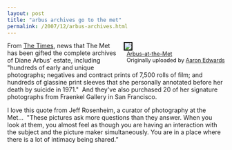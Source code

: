 ```yaml
---
layout: post
title: "arbus archives go to the met"
permalink: /2007/12/arbus-archives.html
---
```


<div style="float: right; margin-left: 10px; margin-bottom: 10px;"> <a href="http://www.flickr.com/photos/evill1/12697673/" title="photo sharing"><img src="http://farm1.static.flickr.com/8/12697673_30986c6552_m.jpg" style="border: 2px solid rgb(0, 0, 0);" /></a> <br /> <span style="font-size: 0.9em; margin-top: 0px;">&nbsp; <a href="http://www.flickr.com/photos/evill1/12697673/">Arbus-at-the-Met</a>&nbsp; <br />&nbsp; Originally uploaded by <a href="http://www.flickr.com/people/evill1/">Aaron Edwards</a> </span></div>

<p>From <a href="http://www.nytimes.com/2007/12/18/arts/design/18muse.html?_r=1&amp;ref=design&amp;oref=slogin">The Times</a>, news that The Met has been gifted the complete archives of Diane Arbus' estate, including &quot;hundreds of early and unique photographs; negatives and contract prints of 7,500 rolls of film; and hundreds of glassine print sleeves that she personally annotated before her death by suicide in 1971.&quot;&nbsp; And they've also purchased 20 of her signature photographs from Fraenkel Gallery in San Francisco. </p>

<p>I love this quote from Jeff Rosenheim, a curator of photography at the Met...&nbsp; &quot;These pictures ask more questions than they answer. When you look at them, you almost feel as though you are having an interaction with the subject and the picture maker simultaneously. You are in a place where there is a lot of intimacy being shared.”</p>


